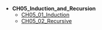 * **CH05_Induction_and_Recursion**
    * [CH05_01_Induction](math/Discrete_Mathematics_Explained_in_Detail-master/CH05_Induction_and_Recursion/CH05_01_Induction.md)
    * [CH05_02_Recursive](math/Discrete_Mathematics_Explained_in_Detail-master/CH05_Induction_and_Recursion/CH05_02_Recursive.md)